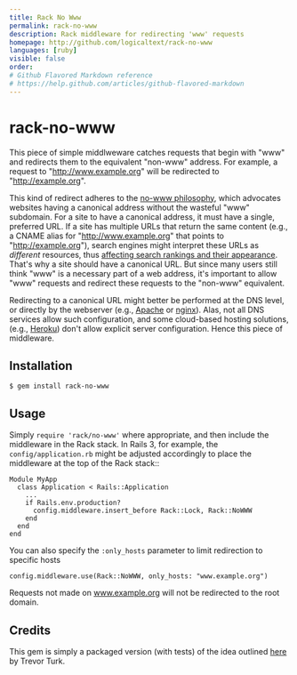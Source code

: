 ```yaml
---
title: Rack No Www
permalink: rack-no-www
description: Rack middleware for redirecting 'www' requests
homepage: http://github.com/logicaltext/rack-no-www
languages: [ruby]
visible: false
order: 
# Github Flavored Markdown reference
# https://help.github.com/articles/github-flavored-markdown
---
```



rack-no-www
===========

This piece of simple middlweware catches requests that begin with "www" 
and redirects them to the equivalent "non-www" address. For example, a 
request to "http://www.example.org" will be redirected to 
"http://example.org".

This kind of redirect adheres to the [no-www philosophy][1], which 
advocates websites having a canonical address without the wasteful "www" 
subdomain. For a site to have a canonical address, it must have a 
single, preferred URL. If a site has multiple URLs that return the same 
content (e.g., a CNAME alias for "http://www.example.org" that points to 
"http://example.org"), search engines might interpret these URLs as 
*different* resources, thus [affecting search rankings and their 
appearance][2]. That's why a site should have a canonical URL. But since 
many users still think "www" is a necessary part of a web address, it's 
important to allow "www" requests and redirect these requests to the 
"non-www" equivalent.

Redirecting to a canonical URL might better be performed at the DNS 
level, or directly by the webserver (e.g., [Apache][3] or [nginx][4]). 
Alas, not all DNS services allow such configuration, and some 
cloud-based hosting solutions, (e.g., [Heroku][5]) don't allow explicit 
server configuration. Hence this piece of middleware.


Installation
------------

    $ gem install rack-no-www


Usage
-----

Simply `require 'rack/no-www'` where appropriate, and then include the 
middleware in the Rack stack. In Rails 3, for example, the 
`config/application.rb` might be adjusted accordingly to place the 
middleware at the top of the Rack stack::

    Module MyApp
      class Application < Rails::Application
        ...
        if Rails.env.production?
          config.middleware.insert_before Rack::Lock, Rack::NoWWW
        end
      end
    end

You can also specify the `:only_hosts` parameter to limit redirection to specific hosts

    config.middleware.use(Rack::NoWWW, only_hosts: "www.example.org")

Requests not made on www.example.org will not be redirected to the root domain.


Credits
-------

This gem is simply a packaged version (with tests) of the idea outlined [here][6] by Trevor Turk.


[1]: http://no-www.org
[2]: http://www.google.com/support/webmasters/bin/answer.py?answer=139066
[3]: http://www.plexusweb.com/staff/travis/blog/post/274/Redirect-www-Subdomain-to-no-www
[4]: http://snippets.aktagon.com/snippets/59-How-to-improve-your-PageRank-with-301-permanent-redirects-when-using-Nginx
[5]: http://heroku.com
[6]: http://trevorturk.com/2009/11/05/no-www-rack-middleware/
